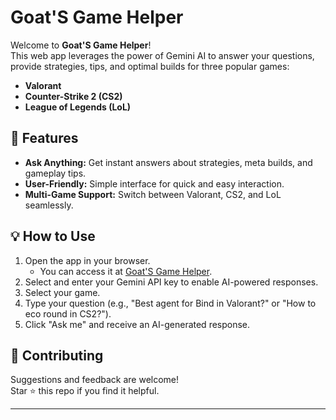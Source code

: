 ﻿# Goat'S Game Helper

Welcome to **Goat'S Game Helper**!  
This web app leverages the power of Gemini AI to answer your questions, provide strategies, tips, and optimal builds for three popular games:

- **Valorant**
- **Counter-Strike 2 (CS2)**
- **League of Legends (LoL)**

## 🚀 Features

- **Ask Anything:** Get instant answers about strategies, meta builds, and gameplay tips.
- **User-Friendly:** Simple interface for quick and easy interaction.
- **Multi-Game Support:** Switch between Valorant, CS2, and LoL seamlessly.

## 💡 How to Use

1. Open the app in your browser.
   - You can access it at [Goat'S Game Helper](https://goats-game-helper.vercel.app/).
2. Select and enter your Gemini API key to enable AI-powered responses.
3. Select your game.
4. Type your question (e.g., "Best agent for Bind in Valorant?" or "How to eco round in CS2?").
5. Click "Ask me" and receive an AI-generated response.

## 🙌 Contributing

Suggestions and feedback are welcome!  
Star ⭐ this repo if you find it helpful.

---

